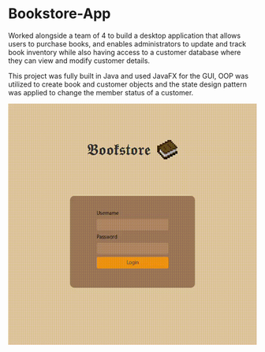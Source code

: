 # Bookstore-App
Worked alongside a team of 4 to build a desktop application that allows users to purchase books, and enables administrators to update and track book inventory while also having access to a customer database where they can view and modify customer details.

This project was fully built in Java and used JavaFX for the GUI, OOP was utilized to create book and customer objects and the state design pattern was applied to change the member status of a customer. 


<img src="bookstore.gif" alt="bookstore" width="538" height="490"/>
